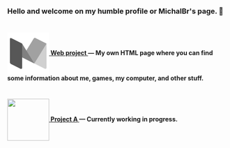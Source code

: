 <h3>Hello and welcome on my humble profile or MichalBr's page. 🦭</h3>

<h1></h1><h4>

[<img src="https://github.com/TheMichalBr/themichalbr/blob/main/icon.png?raw=true" width="96" height="96" align="center">  **Web project** ](https://github.com/TheMichalBr/themichalbr) — My own HTML page where you can find some information about me, games, my computer, and other stuff.  

<h1></h1><h4>

[<img src="https://www.pngmart.com/files/16/Carpenter-Hammer-Transparent-PNG.png" width="96" height="96" align="center">  **Project A** ](https://github.com/TheMichalBr/mprojects/app) — Currently working in progress.  
